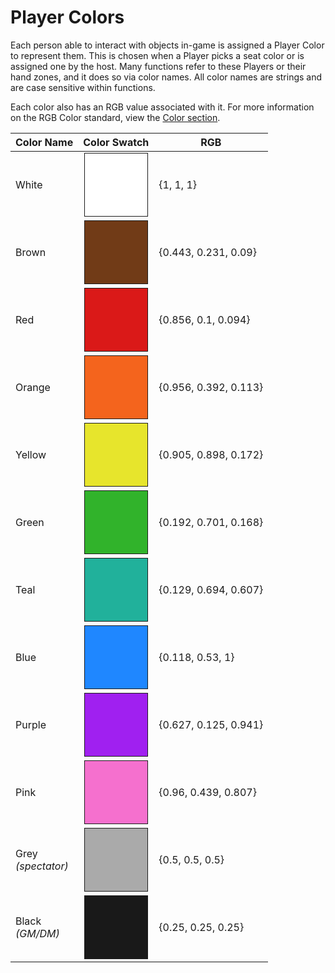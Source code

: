 # Player Colors

Each person able to interact with objects in-game is assigned a Player Color to represent them. This is chosen when a Player picks a seat color or is assigned one by the host. Many functions refer to these Players or their hand zones, and it does so via color names. All color names are strings and are case sensitive within functions.

Each color also has an RGB value associated with it. For more information on the RGB Color standard, view the [Color section](../types.md#color).

<table class="playerColorTable">
	<thead>
		<tr>
			<th>Color Name</th>
			<th>Color Swatch</th>
			<th>RGB</th>
		</tr>
	</thead>
	<tbody>
		<tr>
			<td>White</td>
			<td><div style="height: 100px; width: 100px; border-style: solid; border-width: 1px; background-color: #FFFFFF; display: block; margin: auto;"></div></td>
			<td>{1, 1, 1}</td>
		</tr>
		<tr>
			<td>Brown</td>
			<td><div style="height: 100px; width: 100px; border-style: solid; border-width: 1px; background-color: #713b17; display: block; margin: auto;"></div></td>
			<td>{0.443, 0.231, 0.09}</td>
		</tr>
		<tr>
			<td>Red</td>
			<td><div style="height: 100px; width: 100px; border-style: solid; border-width: 1px; background-color: #da1918; display: block; margin: auto;"></div></td>
			<td>{0.856, 0.1, 0.094}</td>
		</tr>
		<tr>
			<td>Orange</td>
			<td><div style="height: 100px; width: 100px; border-style: solid; border-width: 1px; background-color: #f4641d; display: block; margin: auto;"></div></td>
			<td>{0.956, 0.392, 0.113}</td>
		</tr>
		<tr>
			<td>Yellow</td>
			<td><div style="height: 100px; width: 100px; border-style: solid; border-width: 1px; background-color: #e7e52c; display: block; margin: auto;"></div></td>
			<td>{0.905, 0.898, 0.172}</td>
		</tr>
		<tr>
			<td>Green</td>
			<td><div style="height: 100px; width: 100px; border-style: solid; border-width: 1px; background-color: #31b32b; display: block; margin: auto;"></div></td>
			<td>{0.192, 0.701, 0.168}</td>
		</tr>
		<tr>
			<td>Teal</td>
			<td><div style="height: 100px; width: 100px; border-style: solid; border-width: 1px; background-color: #21b19b; display: block; margin: auto;"></div></td>
			<td>{0.129, 0.694, 0.607}</td>
		</tr>
		<tr>
			<td>Blue</td>
			<td><div style="height: 100px; width: 100px; border-style: solid; border-width: 1px; background-color: #1f87ff; display: block; margin: auto;"></div></td>
			<td>{0.118, 0.53, 1}</td>
		</tr>
		<tr>
			<td>Purple</td>
			<td><div style="height: 100px; width: 100px; border-style: solid; border-width: 1px; background-color: #a020f0; display: block; margin: auto;"></div></td>
			<td>{0.627, 0.125, 0.941}</td>
		</tr>
		<tr>
			<td>Pink</td>
			<td><div style="height: 100px; width: 100px; border-style: solid; border-width: 1px; background-color: #f570ce; display: block; margin: auto;"></div></td>
			<td>{0.96, 0.439, 0.807}</td>
		</tr>
		<tr>
			<td>Grey<br><i>(spectator)</i></td>
			<td><div style="height: 100px; width: 100px; border-style: solid; border-width: 1px; background-color: #aaaaaa; display: block; margin: auto;"></div></td>
			<td>{0.5, 0.5, 0.5}</td>
		</tr>
		<tr>
			<td>Black<br><i>(GM/DM)</i></td>
			<td><div style="height: 100px; width: 100px; border-style: solid; border-width: 1px; background-color: #191919; display: block; margin: auto;"></div></td>
			<td>{0.25, 0.25, 0.25}</td>
		</tr>
	</tbody>
</table>
